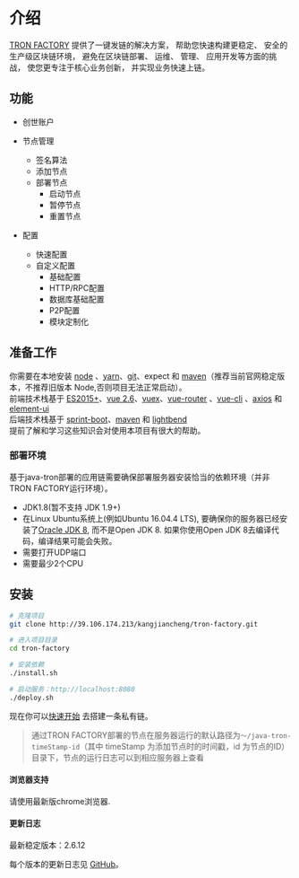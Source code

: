 # 介绍
[TRON FACTORY](http://39.106.174.213/kangjiancheng/tron-factory) 提供了一键发链的解决方案， 帮助您快速构建更稳定、 安全的生产级区块链环境， 避免在区块链部署、 运维、 管理、 应用开发等方面的挑战， 使您更专注于核心业务创新， 并实现业务快速上链。


## 功能

- 创世账户

- 节点管理
  - 签名算法
  - 添加节点
  - 部署节点
    - 启动节点
    - 暂停节点
    - 重置节点

- 配置
  - 快速配置
  - 自定义配置
    - 基础配置
    - HTTP/RPC配置
    - 数据库基础配置
    - P2P配置
    - 模块定制化



## 准备工作

你需要在本地安装 [node](http://nodejs.org/) 、[yarn](https://yarn.bootcss.com/docs/install/#mac-stable)、[git](https://git-scm.com/)、expect 和 [maven](http://maven.apache.org/)（推荐当前官网稳定版本，不推荐旧版本 Node,否则项目无法正常启动）。   
前端技术栈基于 [ES2015+](http://es6.ruanyifeng.com/)、[vue 2.6](https://cn.vuejs.org/index.html)、[vuex](https://vuex.vuejs.org/zh-cn/)、[vue-router](https://router.vuejs.org/zh-cn/) 、[vue-cli](https://github.com/vuejs/vue-cli) 、[axios](https://github.com/axios/axios) 和 [element-ui](https://github.com/ElemeFE/element)  
后端技术栈基于 [sprint-boot](https://spring.io/projects/spring-boot)、[maven](https://maven.apache.org/guides/mini/index.html) 和 [lightbend](https://github.com/lightbend/config)  
提前了解和学习这些知识会对使用本项目有很大的帮助。

### 部署环境

基于java-tron部署的应用链需要确保部署服务器安装恰当的依赖环境（并非TRON FACTORY运行环境）。
- JDK1.8(暂不支持 JDK 1.9+)
- 在Linux Ubuntu系统上(例如Ubuntu 16.04.4 LTS), 要确保你的服务器已经安装了[Oracle JDK 8](https://www.digitalocean.com/community/tutorials/how-to-install-java-with-apt-get-on-ubuntu-16-04), 而不是Open JDK 8. 如果你使用Open JDK 8去编译代码，编译结果可能会失败。
- 需要打开UDP端口
- 需要最少2个CPU


## 安装

```bash
# 克隆项目
git clone http://39.106.174.213/kangjiancheng/tron-factory.git

# 进入项目目录
cd tron-factory

# 安装依赖
./install.sh

# 启动服务：http://localhost:8080
./deploy.sh

```

现在你可以[快速开始](zh/quick-start.md) 去搭建一条私有链。


> 通过TRON FACTORY部署的节点在服务器运行的默认路径为`～/java-tron-timeStamp-id`（其中 timeStamp 为添加节点时的时间戳，id 为节点的ID）目录下，节点的运行日志可以到相应服务器上查看  


#### 浏览器支持

请使用最新版chrome浏览器.

#### 更新日志

最新稳定版本：2.6.12  

每个版本的更新日志见 [GitHub]()。
